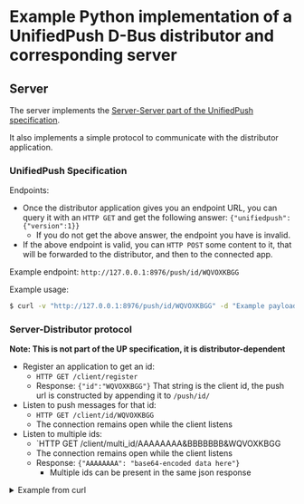 # Example Python implementation of a UnifiedPush D-Bus distributor and corresponding server

## Server

The server implements the [Server-Server part of the UnifiedPush specification](https://unifiedpush.org/spec/server/).

It also implements a simple protocol to communicate with the distributor application.

### UnifiedPush Specification

Endpoints:
* Once the distributor application gives you an endpoint URL, you can query it with an `HTTP GET` and get the following answer: `{"unifiedpush":{"version":1}}`
  * If you do not get the above answer, the endpoint you have is invalid.
* If the above endpoint is valid, you can `HTTP POST` some content to it, that will be forwarded to the distributor, and then to the connected app.

Example endpoint: `http://127.0.0.1:8976/push/id/WQVOXKBGG`

Example usage:
```bash
$ curl -v "http://127.0.0.1:8976/push/id/WQVOXKBGG" -d "Example payload"
```

### Server-Distributor protocol

**Note: This is not part of the UP specification, it is distributor-dependent**

* Register an application to get an id:
  * `HTTP GET /client/register`
  * Response: `{"id":"WQVOXKBGG"}` That string is the client id, the push url is constructed by appending it to `/push/id/`
* Listen to push messages for that id:
  * `HTTP GET /client/id/WQVOXKBGG`
  * The connection remains open while the client listens
* Listen to multiple ids:
  * `HTTP GET /client/multi_id/AAAAAAAA&BBBBBBB&WQVOXKBGG
  * The connection remains open while the client listens
  * Response: `{"AAAAAAAA": "base64-encoded data here"}`
    * Multiple ids can be present in the same json response

<details><summary>Example from curl</summary>

#### Registration

```bash
$ curl -v "127.0.0.1:8976/client/register"
*   Trying 127.0.0.1:8976...
* Connected to 127.0.0.1 (127.0.0.1) port 8976 (#0)
> GET /client/register HTTP/1.1
> Host: 127.0.0.1:8976
> User-Agent: curl/7.84.0
> Accept: */*
> 
* Mark bundle as not supporting multiuse
* HTTP 1.0, assume close after body
< HTTP/1.0 200 OK
< Server: BaseHTTP/0.6 Python/3.10.5
< Date: Sun, 14 Aug 2022 18:28:14 GMT
< Content-type: text/json
< 
* Closing connection 0
{"id":"WQVOXKBGG"}%
```

#### Reception

```bash
$ curl -v "127.0.0.1:8976/client/id/WQVOXKBGG"
*   Trying 127.0.0.1:8976...
* Connected to 127.0.0.1 (127.0.0.1) port 8976 (#0)
> GET /client/id/WQVOXKBGG HTTP/1.1
> Host: 127.0.0.1:8976
> User-Agent: curl/7.84.0
> Accept: */*
> 
* Mark bundle as not supporting multiuse
* HTTP 1.0, assume close after body
< HTTP/1.0 200 OK
< Server: BaseHTTP/0.6 Python/3.10.5
< Date: Sun, 14 Aug 2022 17:39:27 GMT
< Content-type: text/plain
* HTTP/1.0 connection set to keep alive
< Connection: keep-alive
< 
Example payload

Example with another payload

Example with yet another payload
```

</details>


